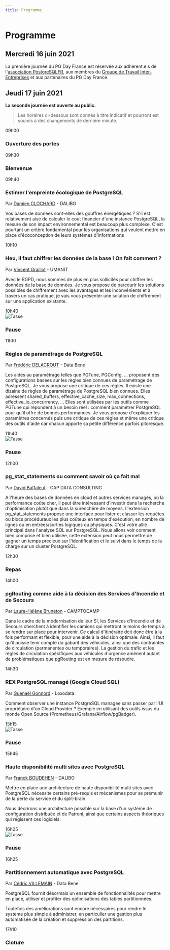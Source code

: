 ```yaml
---
title: Programme
---
```




# Programme

## Mercredi 16 juin 2021

La première journée du PG Day France est réservée aux adhérent.e.s de l'[association PostgreSQLFR],
aux membres du [Groupe de Travail Inter-Entreprises]
et aux partenaires du PG Day France.

[association PostgreSQLFR]: https://www.postgresql.fr/asso:accueil
[Groupe de Travail Inter-Entreprises]: https://www.postgresql.fr/entreprises:accueil



## Jeudi 17 juin 2021

**La seconde journée est ouverte au public.**

> Les horaires ci-dessous sont donnés à titre indicatif et pourront est soumis
> à des changements de dernière minute.

<div class="schedule_bloc">
  <div class="schedule_time">09h00</div>
  <div class="schedule_desc">
  <h3>Ouverture des portes</h3>
  </div>
</div>

<div class="schedule_bloc">
  <div class="schedule_time">09h30</div>
  <div class="schedule_break"></div>
  <div class="schedule_desc">
  <h3>Bienvenue</h3>
  </div>
</div>

<div class="schedule_bloc">
  <div class="schedule_time">09h40</div>
  <div class="schedule_speaker">
  <img src="img/orateurs/d_clochard.jpg" class="img-thumbnail" alt="">
  </div>
  <div class="schedule_desc">
  <h3>Estimer l'empreinte écologique de PostgreSQL</h3>
  <p>Par <a href="orateurs#damien_clochard" class="pg_speaker_name">Damien CLOCHARD</a> - DALIBO</p>
  <p>
  Vos bases de données sont-elles des gouffres énergétiques ? S'il est relativement aisé de calculer le cout financier d'une instance PostgreSQL, la mesure de son impact environnemental est beaucoup plus complexe. C'est pourtant un critère fondamental pour les organisations qui veulent mettre en place d'écoconception de leurs systèmes d'informations
  </p>
  <!--
  <p>
  <a href="/docs/Informatique_genre_et_légitimité-MALTET_Zoe.pdf">
  <i class="fa fa-desktop" aria-hidden="true"></i>Support de la présentation</a>
  </p>
  <p>
  <a href="https://youtu.be/karZ9otKuVs">
  <i class="fa fa-youtube-play" aria-hidden="true"></i>Vidéo
  </a>
  </p>
  -->
  </div>
</div>

<div class="schedule_bloc">
  <div class="schedule_time">10h10</div>
  <div class="schedule_speaker">
  <img src="img/orateurs/v_graillot.jpg" class="img-thumbnail" alt="">
  </div>
  <div class="schedule_desc">
  <h3>Heu, il faut chiffrer les données de la base ! On fait comment ?</h3>
  <p>Par <a href="orateurs#vincent_graillot" class="pg_speaker_name">Vincent Graillot</a> - UMANIT</p>
  <p>
  Avec le RGPD, nous sommes de plus en plus sollicités pour chiffrer les données de la base de données.
Je vous propose de parcourir les solutions possibles de chiffrement avec les avantages et les inconvénients et à travers un cas pratique, je vais vous présenter une solution de chiffrement sur une application existante.
  </p>
  <!--
  <p>
  <a href="/docs/Securisez_vos_transactions_concurrentes-VERITE_Daniel.pdf">
  <i class="fa fa-desktop" aria-hidden="true"></i>Support de la présentation</a>
  </p>
  <p>
  <a href="https://youtu.be/phaS8obzcvo">
  <i class="fa fa-youtube-play" aria-hidden="true"></i>Vidéo
  </a>
  </p>
  -->
  </div>
</div>


<div class="schedule_bloc">
  <div class="schedule_time">10h40</div>
  <div class="schedule_break">
  <img src="img/pause.png" alt="Tasse">
  </div>
  <div class="schedule_desc">
  <h3>Pause</h3>
  </div>
</div>


<div class="schedule_bloc">
  <div class="schedule_time">11h10</div>
  <div class="schedule_speaker">
  <img src="img/orateurs/f_delacourt.png" class="img-thumbnail" alt="">
  </div>
  <div class="schedule_desc">
  <h3>Règles de paramétrage de PostgreSQL</h3>
  <p>Par <a href="orateurs#frederic_delacourt" class="pg_speaker_name">Frédéric DELACROUT</a> - Data Bene</p>
Les aides au paramétrage telles que PGTune, PGConfig, ... proposent des configurations basées sur les règles bien connues de paramétrage de PostgreSQL. Je vous propose une critique de ces règles.
Il existe une dizaine de règles de paramétrage de PostgreSQL bien connues. Elles adressent shared_buffers, effective_cache_size, max_connections, effective_io_concurrency, ... Elles sont utilisées par les outils comme PGTune qui répondent à un besoin réel : comment paramétrer PostgreSQL pour qu'il offre de bonnes performances. Je vous propose d'expliquer les paramètres concernés puis une critique de ces règles et même une critique des outils d'aide car chacun apporte sa petite différence parfois pitoresque.
  </p>
  <!--
  <p>
  <a href="https://l_avrot.gitlab.io/slides/sql_20190619.html#/">
  <i class="fa fa-desktop" aria-hidden="true"></i>Support de la présentation
  </a>
  </p>
  <p>
  <a href="https://youtu.be/UPAlF0uWXpM">
  <i class="fa fa-youtube-play" aria-hidden="true"></i>Vidéo
  </a>
  </p>
  -->
  </div>
</div>

<div class="schedule_bloc">
  <div class="schedule_time">11h40</div>
  <div class="schedule_break">
  <img src="img/pause.png" alt="Tasse">
  </div>
  <div class="schedule_desc">
  <h3>Pause</h3>
  </div>
</div>


<div class="schedule_bloc">
  <div class="schedule_time">12h00</div>
  <div class="schedule_speaker">
  <img src="img/orateurs/d_baffaleuf.jpg" class="img-thumbnail" alt="">
  </div>
  <div class="schedule_desc">
  <h3>pg_stat_statements ou comment savoir où ça fait mal</h3>
  <p>Par <a href="orateurs#david_baffaleuf" class="pg_speaker_name">David Baffaleuf</a> - CAP DATA CONSULTING</p>
  <p>
A l'heure des bases de données en cloud et autres services managés, où la performance coûte cher, il peut être intéressant d'investir dans la recherche d'optimisation plutôt que dans la surenchère de moyens. L'extension pg_stat_statements propose une interface pour lister et classer les requêtes ou blocs procéduraux les plus coûteux en temps d'exécution, en nombre de lignes ou en entrées/sorties logiques ou physiques. C'est votre allié principal dans l'analyse SQL sur PostgreSQL. Nous allons voir comment bien comprise et bien utilisée, cette extension peut nous permettre de gagner un temps précieux sur l'identification et le suivi dans le temps de la charge sur un cluster PostgreSQL.
  </p>
  <!--
  <p>
  <a href="/docs/pgbadger-advanced.pdf">
  <i class="fa fa-desktop" aria-hidden="true"></i>Support de la présentation
  </a>
  </p>
  <p>
  <a href="https://youtu.be/yrDKPq5DtQU">
  <i class="fa fa-youtube-play" aria-hidden="true"></i>Vidéo
  </a>
  </p>
  -->
  </div>
</div>


<div class="schedule_bloc">
  <div class="schedule_time">12h30</div>
  <div class="schedule_break">
  <span class="glyphicon glyphicon-cutlery" aria-hidden="true"></span>
  </div>
  <div class="schedule_desc">
  <h3>Repas</h3>
  </div>
</div>


<div class="schedule_bloc">
  <div class="schedule_time">14h00</div>
  <div class="schedule_speaker">
  <img src="img/orateurs/lh_bruneton.jpg" class="img-thumbnail" alt="">
  </div>
  <div class="schedule_desc">
  <h3>pgRouting comme aide à la décision des Services d'Incendie et de Secours</h3>
  <p>Par <a href="orateurs#manuel_pavy" class="pg_speaker_name">Laure-Hélène Bruneton</a> - CAMPTOCAMP</p>
Dans le cadre de la modernisation de leur SI, les Services d'Incendie et de Secours cherchent à identifier les camions qui mettront le moins de temps à se rendre sur place pour intervenir. Ce calcul d'itinéraire doit donc être à la fois performant et flexible, pour une aide à la décision optimale. Ainsi, il faut qu'il puisse tenir compte du gabarit des véhicules, ainsi que des contraintes de circulation (permanentes ou temporaires). La gestion du trafic et les règles de circulation spécifiques aux véhicules d'urgence amènent autant de problématiques que pgRouting est en mesure de résoudre.
  </p>
  <!--
  <p>
  <a href="/docs/Partitionnons_selons_latitude_longitude-PAVY_M.pdf">
  <i class="fa fa-desktop" aria-hidden="true"></i>Support de la présentation
  </a>
  </p>
  <p>
  <a href="https://youtu.be/XsZ9dN7MxZk">
  <i class="fa fa-youtube-play" aria-hidden="true"></i>Vidéo</a>
  </p>
  -->
  </div>
</div>


<div class="schedule_bloc">
  <div class="schedule_time">14h30</div>
  <div class="schedule_speaker">
  <img src="img/orateurs/g_gonnord.png" class="img-thumbnail" alt="">
  </div>
  <div class="schedule_desc">
  <h3>REX PostgreSQL managé (Google Cloud SQL)</h3>
  <p>Par <a href="orateurs#guenael_gonnord" class="pg_speaker_name">Guenaël Gonnord</a> - Loxodata</p>
Comment observer une instance PostgreSQL managée sans passer par l'UI propriétaire d'un Cloud Provider ?
Exemple en utilisant des outils issus du monde Open Source (Prometheus/Grafana/Airflow/pgBadger).
  </p>
  <!--
  <p>
  <a href="/docs/FIXME.pdf">
  <i class="fa fa-desktop" aria-hidden="true"></i>Support de la présentation
  </a>
  </p>
  <p>
  <a href="https://youtu.be/Obu59iDDr_A">
  <i class="fa fa-youtube-play" aria-hidden="true"></i>Vidéo
  </a>
  </p>
  -->
  </div>
</div>

<div class="schedule_bloc">
  <div class="schedule_time">15h15</div>
  <div class="schedule_break">
  <img src="img/pause.png" alt="Tasse">
  </div>
  <div class="schedule_desc">
  <h3>Pause</h3>
  </div>
</div>

<div class="schedule_bloc">
  <div class="schedule_time">15h45</div>
  <div class="schedule_speaker">
  <img src="img/orateurs/f_boudehen.jpg" class="img-thumbnail" alt="">
  </div>
  <div class="schedule_desc">
  <h3>Haute disponibilité multi sites avec PostgreSQL</h3>
  <p>Par <a href="orateurs#franck_boudehen" class="pg_speaker_name">Franck BOUDEHEN</a> - DALIBO</p>

Mettre en place une architecture de haute disponibilité multi sites avec PostgreSQL nécessite certains pré-requis et mécanismes pour se prémunir
de la perte du service et du split-brain.

Nous décrirons une architecture possible sur la base d'un système de configuration distribuée et de Patroni, ainsi que certains aspects théoriques qui régissent ces logiciels.

  </p>
  <!--
  <p>
  <a href="/docs/Chargement_de_masse-NOWOCIEN_Anthony.pdf">
  <i class="fa fa-desktop" aria-hidden="true"></i>Support de la présentation
  </a>
  </p>
  <p>
  <a href="https://youtu.be/qOBirxuy84o">
  <i class="fa fa-youtube-play" aria-hidden="true"></i>Vidéo
  </a>
  </p>
  -->
  </div>
</div>

<div class="schedule_bloc">
  <div class="schedule_time">16h05</div>
  <div class="schedule_break">
  <img src="img/pause.png" alt="Tasse">
  </div>
  <div class="schedule_desc">
  <h3>Pause</h3>
  </div>
</div>


<div class="schedule_bloc">
  <div class="schedule_time">16h25</div>
  <div class="schedule_speaker">
  <img src="img/orateurs/c_villemain.jpg" class="img-thumbnail" alt="">
  </div>
  <div class="schedule_desc">
  <h3>Partitionnement automatique avec PostgreSQL</h3>
  <p>Par <a href="orateurs#cedric_villemain" class="pg_speaker_name">Cédric VILLEMAIN</a> - Data Bene</p>
  <p>
PostgreSQL fournit désormais un ensemble de fonctionnalités pour mettre en place,
utiliser et profiter des optimisations des tables partitionnées.

Toutefois des améliorations sont encore nécessaires pour rendre le système plus
simple à administrer, en particulier une gestion plus automatisée de la création
et suppression des partitions.
  </p>
  <!--
  <p>
  <a href="/docs/SIG_decisionnel_regis_haubourg.pdf">
  <i class="fa fa-desktop" aria-hidden="true"></i>Support de la présentation
  </a>
  </p>
  <p>
  <a href="https://youtu.be/065_gBdljfg">
  <i class="fa fa-youtube-play" aria-hidden="true"></i>Vidéo
  </a>
  </p>
  -->
  </div>
</div>

<div class="schedule_bloc">
  <div class="schedule_time">17h10</div>
  <div class="schedule_desc">
  <h3>Cloture</h3>
  </div>
</div>

